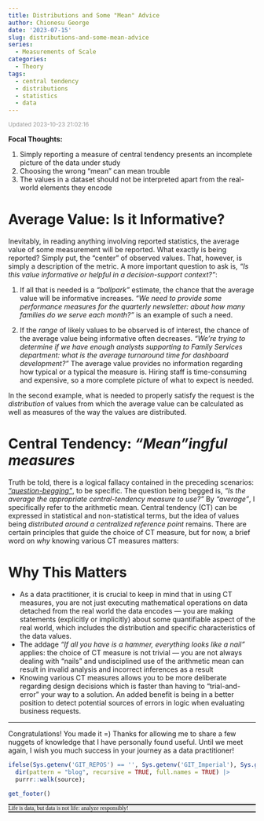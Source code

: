 ```yaml
---
title: Distributions and Some "Mean" Advice
author: Chionesu George
date: '2023-07-15'
slug: distributions-and-some-mean-advice
series:
  - Measurements of Scale
categories:
  - Theory
tags:
  - central tendency
  - distributions
  - statistics
  - data
---
```


<span style="font-size:smaller; text-decoration:italic; color:#999999; ">Updated 2023-10-23 21:02:16</span>

**Focal Thoughts:**
1. Simply reporting a measure of central tendency presents an incomplete picture of the data under study
2. Choosing the wrong “mean” can mean trouble
3. The values in a dataset should not be interpreted apart from the real-world elements they encode

# Average Value: Is it Informative?

Inevitably, in reading anything involving reported statistics, the average value of some measurement will be reported. What exactly is being reported? Simply put, the “center” of observed values. That, however, is simply a description of the metric. A more important question to ask is, *“Is this value informative or helpful in a decision-support context?”*:

1.  If all that is needed is a *“ballpark”* estimate, the chance that the average value will be informative increases. *“We need to provide some performance measures for the quarterly newsletter: about how many families do we serve each month?”* is an example of such a need.

2.  If the *range* of likely values to be observed is of interest, the chance of the average value being informative often decreases. *“We’re trying to determine if we have enough analysts supporting to Family Services department: what is the average turnaround time for dashboard development?”* The average value provides no information regarding how typical or a typical the measure is. Hiring staff is time-consuming and expensive, so a more complete picture of what to expect is needed.

In the second example, what is needed to properly satisfy the request is the *distribution* of values from which the average value can be calculated as well as measures of the way the values are distributed.

# Central Tendency: *“Mean”ingful measures*

Truth be told, there is a logical fallacy contained in the preceding scenarios: [*“question-begging”*](https://www.merriam-webster.com/dictionary/question-begging), to be specific. The question being begged is, *“Is the average the appropriate central-tendency measure to use?”* By *“average”*, I specifically refer to the arithmetic mean. Central tendency (CT) can be expressed in statistical and non-statistical terms, but the idea of values being *distributed around a centralized reference point* remains. There are certain principles that guide the choice of CT measure, but for now, a brief word on *why* knowing various CT measures matters:

# Why This Matters

- As a data practitioner, it is crucial to keep in mind that in using CT measures, you are not just executing mathematical operations on data detached from the real world the data encodes — you are making statements (explicitly or implicitly) about some quantifiable aspect of the real world, which includes the distribution and specific characteristics of the data values.
- The addage *“If all you have is a hammer, everything looks like a nail”* applies: the choice of CT measure is not trivial — you are not always dealing with “nails” and undisciplined use of the arithmetic mean can result in invalid analysis and incorrect inferences as a result
- Knowing various CT measures allows you to be more deliberate regarding design decisions which is faster than having to “trial-and-error” your way to a solution. An added benefit is being in a better position to detect potential sources of errors in logic when evaluating business requests.

<hr style="width:100%">

Congratulations! You made it =) Thanks for allowing me to share a few nuggets of knowledge that I have personally found useful. Until we meet again, I wish you much success in your journey as a data practitioner!

``` r
ifelse(Sys.getenv('GIT_REPOS') == '', Sys.getenv('GIT_Imperial'), Sys.getenv('GIT_REPOS')) |>
  dir(pattern = "blog", recursive = TRUE, full.names = TRUE) |> 
  purrr::walk(source);

get_footer()
```

<p style="border-top: solid 2px black; border-bottom: solid 2px black; background-color: #EFEFEF; font-size:smaller; ">
<span style="font-family:Georgia; font-variant:italic; ">Life is data, but data is not life: analyze responsibly!</span>
</p>
